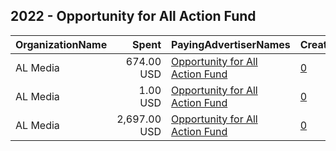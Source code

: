 ## 2022 - Opportunity for All Action Fund 
|OrganizationName|Spent|PayingAdvertiserNames|CreativeUrls|Impressions|Genders|AgeBrackets|CountryCodes|BillingAddresses|CandidateBallotInformation|
|:---|---:|:---|:---|---:|:---|:---|:---|:---|:---|
|AL Media|674.00 USD|[Opportunity for All Action Fund](2022/Opportunity_for_All_Action_Fund.md)|[0](https://www.snap.com/political-ads/asset/7155b4f209b0f19895a26e5cc6ba2e27501b879276c9065f3f9491e9e0064672?mediaType=mp4)|204,304||18+|united states|"222 W Ontario, Suite 600,,Chicago,60654,US"||
|AL Media|1.00 USD|[Opportunity for All Action Fund](2022/Opportunity_for_All_Action_Fund.md)|[0](https://www.snap.com/political-ads/asset/7d299fa48cfb696f490de4e528e07e3040bb4d6e1fc962a731c7ffa8e60ed4b1?mediaType=mp4)|183||18+|united states|"222 W Ontario, Suite 600,,Chicago,60654,US"||
|AL Media|2,697.00 USD|[Opportunity for All Action Fund](2022/Opportunity_for_All_Action_Fund.md)|[0](https://www.snap.com/political-ads/asset/03a46bb725f9c29e50bbd9a27267a19a5fcdf14df216a13231f2d9ae9129cc73?mediaType=mp4)|907,387||18+|united states|"222 W Ontario, Suite 600,,Chicago,60654,US"||
